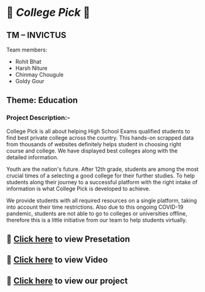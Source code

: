 # :beginner: ***College Pick*** :beginner:

## TM – INVICTUS ##
Team members: <br/> 

 * Rohit Bhat
 * Harsh Niture
 * Chinmay Chougule
 * Goldy Gour

## Theme: Education ##

### Project Description:- ###
College Pick is all about helping High School Exams qualified students to find best private college across the country. This hands-on scrapped data from thousands of websites definitely helps student in choosing right course and college. We have displayed best colleges along with the detailed information.

Youth are the nation's future. After 12th grade, students are among the most crucial times of a selecting a good college for their further studies. To help students along their journey to a successful platform with the right intake of information is what College Pick is developed to achieve.

We provide students with all required resources on a single platform, taking into account their time restrictions. Also due to this ongoing COVID-19 pandemic, students are not able to go to colleges or universities offline, therefore this is a little initiative from our team to help students virtually.

## :sunflower: [Click here](https://drive.google.com/file/d/1KGYjblgfxOTXgu-LlCnLkhI4Lsuk0Q1h/view?usp=drivesdk) to view Presetation

## :sunflower: [Click here](https://drive.google.com/file/d/1pHWDnDWUU7-UTc1dF6cFtnBiKT_LFd8o/view?usp=drivesdk) to view Video

## :sunflower: [Click here](https://rohitbhat1603.github.io/DevFest2.O/) to view our project
